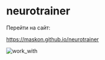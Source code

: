 # neurotrainer
Перейти на сайт:

https://maskon.github.io/neurotrainer


![work_with](https://user-images.githubusercontent.com/126991331/229303753-fa2c5282-8615-4d67-9997-69d65280cdec.jpg)
